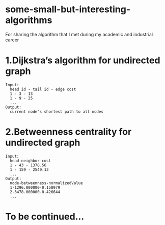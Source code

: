 # some-small-but-interesting-algorithms
For sharing the algorithm that I met during my academic and industrial career

# 1.Dijkstra’s algorithm for undirected graph  
	Input:  
  	  head id - tail id - edge cost  
  	  1 - 3 - 13  
  	  1 - 9 - 25  
  	  ...  
	Output:  
  	  current node's shortest path to all nodes  

# 2.Betweenness centrality for undirected graph  
	Input:  
  	  head-neighbor-cost  
  	  1 - 43 - 1378.56
  	  1 - 159 - 2549.13
  	  ...  
	Output:  
  	  node-betweenness-normalizedValue
  	  1-1296.000000-0.158979
  	  2-3478.000000-0.426644
  	  ...


# To be continued...  




